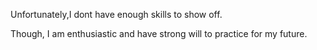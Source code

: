 Unfortunately,I dont have enough skills to show off.

Though, I am enthusiastic and have strong will to practice for my future.
